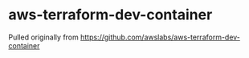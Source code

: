 # aws-terraform-dev-container

Pulled originally from https://github.com/awslabs/aws-terraform-dev-container